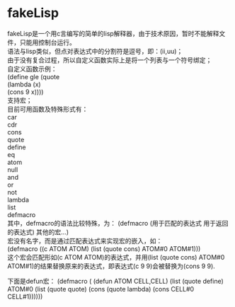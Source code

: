 # fakeLisp
fakeLisp是一个用c言编写的简单的lisp解释器，由于技术原因，暂时不能解释文件，只能用控制台运行。  
语法与lisp类似，但点对表达式中的分割符是逗号，即：(ii,uu)；  
由于没有复合过程，所以自定义函数实际上是将一个列表与一个符号绑定；  
自定义函数示例：  
(define gle (quote  
	(lambda (x)  
		(cons 9 x))))  
支持宏；  
目前可用函数及特殊形式有：  
car  
cdr  
cons  
quote  
define  
eq  
atom  
null  
and  
or  
not  
lambda  
list  
defmacro  
其中，defmacro的语法比较特殊，为：
(defmacro (用于匹配的表达式 用于返回的表达式) 其他的宏...)  
宏没有名字，而是通过匹配表达式来实现宏的嵌入，如：  
(defmacro ((c ATOM ATOM) (list (quote cons) ATOM#0 ATOM#1)))  
这个宏会匹配形如(c ATOM ATOM)的表达式，并用(list (quote cons) ATOM#0 ATOM#1)的结果替换原来的表达式，即表达式(c 9 9)会被替换为(cons 9 9).  

下面是defun宏：
(defmacro (
		   (defun ATOM CELL,CELL)
		   (list (quote define) ATOM#0 (list (quote quote) (cons (quote lambda) (cons CELL#0 CELL#1))))))
